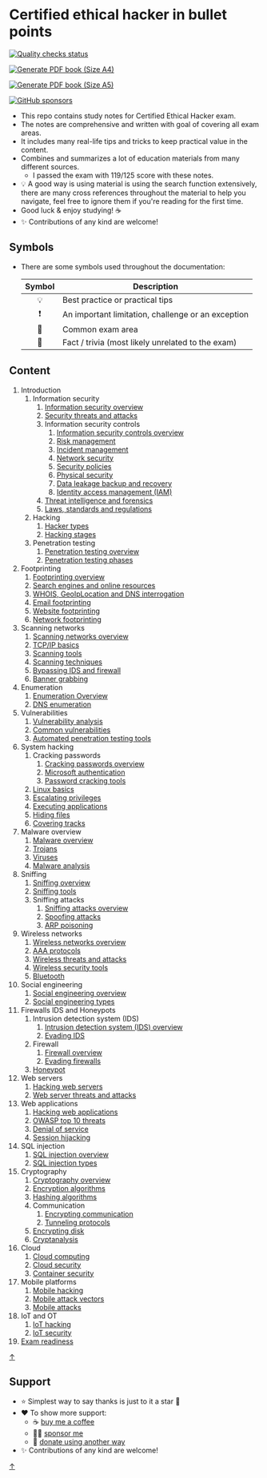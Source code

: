 # Certified ethical hacker in bullet points

[![Quality checks status](https://github.com/undergroundwires/CEH-in-bullet-points/workflows/Quality%20checks/badge.svg)](https://github.com/undergroundwires/CEH-in-bullet-points/actions)

[![Generate PDF book (Size A4)](https://github.com/undergroundwires/CEH-in-bullet-points/actions/workflows/generate-pdf-book-A4.yaml/badge.svg)](https://github.com/undergroundwires/CEH-in-bullet-points/actions/workflows/generate-pdf-book-A4.yaml)

[![Generate PDF book (Size A5)](https://github.com/undergroundwires/CEH-in-bullet-points/actions/workflows/generate-pdf-book-A5.yaml/badge.svg)](https://github.com/undergroundwires/CEH-in-bullet-points/actions/workflows/generate-pdf-book-A5.yaml)

[![GitHub sponsors](https://undergroundwires.dev/img/badges/donate/flat.svg)](https://undergroundwires.dev/donate?project=Azure-in-bullet-points)

- This repo contains study notes for Certified Ethical Hacker exam.
- The notes are comprehensive and written with goal of covering all exam areas.
- It includes many real-life tips and tricks to keep practical value in the content.
- Combines and summarizes a lot of education materials from many different sources.
  - I passed the exam with 119/125 score with these notes.
- 💡 A good way is using material is using the search function extensively, there are many cross references throughout the material to help you navigate, feel free to ignore them if you're reading for the first time.
- Good luck & enjoy studying! ☕
- ✨ Contributions of any kind are welcome!

## Symbols

- There are some symbols used throughout the documentation:

  | Symbol | Description |
  |:------:|-------------|
  | 💡 | Best practice or practical tips |
  | ❗ | An important limitation, challenge or an exception |
  | 📝 | Common exam area |
  | 🤗 | Fact / trivia (most likely unrelated to the exam) |

## Content

<!--nav-->
1. Introduction
    1. Information security
        1. [Information security overview](./chapters/01-introduction/information-security-overview.md)
        2. [Security threats and attacks](./chapters/01-introduction/security-threats-and-attacks.md)
        3. Information security controls
            1. [Information security controls overview](./chapters/01-introduction/information-security-controls.md)
            2. [Risk management](./chapters/01-introduction/risk-management.md)
            3. [Incident management](./chapters/01-introduction/incident-management.md)
            4. [Network security](./chapters/01-introduction/network-security.md)
            5. [Security policies](./chapters/01-introduction/security-policies.md)
            6. [Physical security](./chapters/01-introduction/physical-security.md)
            7. [Data leakage backup and recovery](./chapters/01-introduction/data-leakage-backup-and-recovery.md)
            8. [Identity access management (IAM)](./chapters/01-introduction/identity-access-management-(iam).md)
        4. [Threat intelligence and forensics](./chapters/01-introduction/threat-intelligence-and-forensics.md)
        5. [Laws, standards and regulations](./chapters/01-introduction/laws-standards-and-regulations.md)
    2. Hacking
        1. [Hacker types](./chapters/01-introduction/hacker-types.md)
        2. [Hacking stages](./chapters/01-introduction/hacking-stages.md)
    3. Penetration testing
        1. [Penetration testing overview](./chapters/01-introduction/penetration-testing.md)
        2. [Penetration testing phases](./chapters/01-introduction/penetration-testing-phases.md)
2. Footprinting
    1. [Footprinting overview](./chapters/02-footprinting/footprinting-overview.md)
    2. [Search engines and online resources](./chapters/02-footprinting/search-engines-and-online-resources.md)
    3. [WHOIS, GeoIpLocation and DNS interrogation](./chapters/02-footprinting/whois-geoiplocation-and-dns-interrogation.md)
    4. [Email footprinting](./chapters/02-footprinting/email-footprinting.md)
    5. [Website footprinting](./chapters/02-footprinting/website-footprinting.md)
    6. [Network footprinting](./chapters/02-footprinting/network-footprinting.md)
3. Scanning networks
    1. [Scanning networks overview](./chapters/03-scanning-networks/scanning-networks-overview.md)
    2. [TCP/IP basics](./chapters/03-scanning-networks/tcpip-basics.md)
    3. [Scanning tools](./chapters/03-scanning-networks/scanning-tools.md)
    4. [Scanning techniques](./chapters/03-scanning-networks/scanning-techniques.md)
    5. [Bypassing IDS and firewall](./chapters/03-scanning-networks/bypassing-ids-and-firewall.md)
    6. [Banner grabbing](./chapters/03-scanning-networks/banner-grabbing.md)
4. Enumeration
    1. [Enumeration Overview](./chapters/04-enumeration/enumeration-overview.md)
    2. [DNS enumeration](./chapters/04-enumeration/dns-enumeration.md)
5. Vulnerabilities
    1. [Vulnerability analysis](./chapters/05-vulnerabilities/vulnerability-analysis.md)
    2. [Common vulnerabilities](./chapters/05-vulnerabilities/common-vulnerabilities.md)
    3. [Automated penetration testing tools](./chapters/05-vulnerabilities/automated-penetration-testing-tools.md)
6. System hacking
    1. Cracking passwords
        1. [Cracking passwords overview](./chapters/06-system-hacking/cracking-passwords-overview.md)
        2. [Microsoft authentication](./chapters/06-system-hacking/microsoft-authentication.md)
        3. [Password cracking tools](./chapters/06-system-hacking/password-cracking-tools.md)
    2. [Linux basics](./chapters/06-system-hacking/linux-basics.md)
    3. [Escalating privileges](./chapters/06-system-hacking/escalating-privileges.md)
    4. [Executing applications](./chapters/06-system-hacking/executing-applications.md)
    5. [Hiding files](./chapters/06-system-hacking/hiding-files.md)
    6. [Covering tracks](./chapters/06-system-hacking/covering-tracks.md)
7. Malware overview
    1. [Malware overview](./chapters/07-malware/malware-overview.md)
    2. [Trojans](./chapters/07-malware/trojans.md)
    3. [Viruses](./chapters/07-malware/viruses.md)
    4. [Malware analysis](./chapters/07-malware/malware-analysis.md)
8. Sniffing
    1. [Sniffing overview](./chapters/08-sniffing/sniffing-overview.md)
    2. [Sniffing tools](./chapters/08-sniffing/sniffing-tools.md)
    3. Sniffing attacks
        1. [Sniffing attacks overview](./chapters/08-sniffing/sniffing-attacks-overview.md)
        2. [Spoofing attacks](./chapters/08-sniffing/spoofing-attacks.md)
        3. [ARP poisoning](./chapters/08-sniffing/arp-poisoning.md)
9. Wireless networks
    1. [Wireless networks overview](./chapters/09-wireless-networks/wireless-networks-overview.md)
    2. [AAA protocols](./chapters/09-wireless-networks/aaa-protocols.md)
    3. [Wireless threats and attacks](./chapters/09-wireless-networks/wireless-threats-and-attacks.md)
    4. [Wireless security tools](./chapters/09-wireless-networks/wireless-security-tools.md)
    5. [Bluetooth](./chapters/09-wireless-networks/bluetooth.md)
10. Social engineering
    1. [Social engineering overview](./chapters/10-social-engineering/social-engineering-overview.md)
    2. [Social engineering types](./chapters/10-social-engineering/social-engineering-types.md)
11. Firewalls IDS and Honeypots
    1. Intrusion detection system (IDS)
        1. [Intrusion detection system (IDS) overview](./chapters/11-firewalls-ids-and-honeypots/intrusion-detection-system-(ids)-overview.md)
        2. [Evading IDS](./chapters/11-firewalls-ids-and-honeypots/evading-ids.md)
    2. Firewall
        1. [Firewall overview](./chapters/11-firewalls-ids-and-honeypots/firewall-overview.md)
        2. [Evading firewalls](./chapters/11-firewalls-ids-and-honeypots/evading-firewalls.md)
    3. [Honeypot](./chapters/11-firewalls-ids-and-honeypots/honeypot.md)
12. Web servers
    1. [Hacking web servers](./chapters/12-web-servers/hacking-web-servers.md)
    2. [Web server threats and attacks](./chapters/12-web-servers/web-server-threats-and-attacks.md)
13. Web applications
    1. [Hacking web applications](./chapters/13-web-applications/hacking-web-applications.md)
    2. [OWASP top 10 threats](./chapters/13-web-applications/owasp-top-10-threats.md)
    3. [Denial of service](./chapters/13-web-applications/denial-of-service.md)
    4. [Session hijacking](./chapters/13-web-applications/session-hijacking.md)
14. SQL injection
    1. [SQL injection overview](./chapters/14-sql-injection/sql-injection-overview.md)
    2. [SQL injection types](./chapters/14-sql-injection/sql-injection-types.md)
15. Cryptography
    1. [Cryptography overview](./chapters/15-cryptography/cryptography-overview.md)
    2. [Encryption algorithms](./chapters/15-cryptography/encryption-algorithms.md)
    3. [Hashing algorithms](./chapters/15-cryptography/hashing-algorithms.md)
    4. Communication
        1. [Encrypting communication](./chapters/15-cryptography/encrypting-communication.md)
        2. [Tunneling protocols](./chapters/15-cryptography/tunneling-protocols.md)
    5. [Encrypting disk](./chapters/15-cryptography/encrypting-disk.md)
    6. [Cryptanalysis](./chapters/15-cryptography/cryptanalysis.md)
16. Cloud
    1. [Cloud computing](./chapters/16-cloud-computing/cloud-computing.md)
    2. [Cloud security](./chapters/16-cloud-computing/cloud-security.md)
    3. [Container security](./chapters/16-cloud-computing/container-security.md)
17. Mobile platforms
    1. [Mobile hacking](./chapters/17-mobile-platforms/mobile-hacking.md)
    2. [Mobile attack vectors](./chapters/17-mobile-platforms/mobile-attack-vectors.md)
    3. [Mobile attacks](./chapters/17-mobile-platforms/mobile-attacks.md)
18. IoT and OT
    1. [IoT hacking](./chapters/18-iot-and-ot/iot-hacking.md)
    2. [IoT security](./chapters/18-iot-and-ot/iot-security.md)
19. [Exam readiness](chapters/19-exam-readiness/exam-readiness.md)

[↑](#content)

## Support

- ⭐️ Simplest way to say thanks is just to it a star 🤩
- ❤️ To show more support:
  - ☕️ [buy me a coffee](https://buymeacoffee.com/undergroundwire)
  - 👏🏿 [sponsor me](https://github.com/sponsors/undergroundwires)
  - 🎈 [donate using another way](https://undergroundwires.dev/donate)
- ✨ Contributions of any kind are welcome!

[↑](#content)
